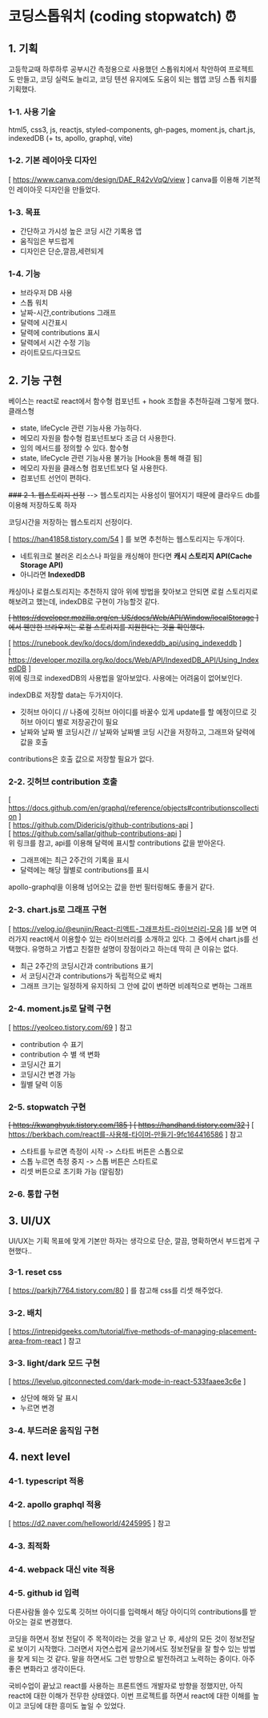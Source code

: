 # 코딩스톱워치 (coding stopwatch) ⏰

## 1. 기획
고등학교때 하루하루 공부시간 측정용으로 사용했던 스톱워치에서 착안하여 프로젝트도 만들고, 코딩 실력도 늘리고, 코딩 텐션 유지에도 도움이 되는 웹앱 코딩 스톱 워치를 기획했다.

### 1-1. 사용 기술
html5, css3, js, reactjs, styled-components, gh-pages, moment.js, chart.js, indexedDB
(+ ts, apollo, graphql, vite)

### 1-2. 기본 레이아웃 디자인
[ https://www.canva.com/design/DAE_R42vVqQ/view ] canva를 이용해 기본적인 레이아웃 디자인을 만들었다.

### 1-3. 목표
- 간단하고 가시성 높은 코딩 시간 기록용 앱
- 움직임은 부드럽게
- 디자인은 단순,깔끔,세련되게

### 1-4. 기능
- 브라우저 DB 사용
- 스톱 워치
- 날짜-시간,contributions 그래프
- 달력에 시간표시
- 달력에 contributions 표시
- 달력에서 시간 수정 기능
- 라이트모드/다크모드

## 2. 기능 구현
베이스는 react로 react에서 함수형 컴포넌트 + hook 조합을 추천하길래 그렇게 했다.
클래스형 
- state, lifeCycle 관련 기능사용 가능하다.
- 메모리 자원을 함수형 컴포넌트보다 조금 더 사용한다.
- 임의 메서드를 정의할 수 있다.
함수형
- state, lifeCycle 관련 기능사용 불가능 [Hook을 통해 해결 됨]
- 메모리 자원을 클래스형 컴포넌트보다 덜 사용한다.
- 컴포넌트 선언이 편하다.

~~### 2-1. 웹스토리지 선정~~ --> 웹스토리지는 사용성이 떨어지기 때문에 클라우드 db를 이용해 저장하도록 하자

코딩시간을 저장하는 웹스토리지 선정이다.

[ https://han41858.tistory.com/54 ] 를 보면 추천하는 웹스토리지는 두개이다.

- 네트워크로 불러온 리소스나 파일을 캐싱해야 한다면 **캐시 스토리지 API(Cache Storage API)**
- 아니라면 **IndexedDB**

캐싱이나 로컬스토리지는 추천하지 않아 위에 방법을 찾아보고 안되면 로컬 스토리지로 해보려고 했는데, indexDB로 구현이 가능할것 같다.

~~[ https://developer.mozilla.org/en-US/docs/Web/API/Window/localStorage ] 에서 웬만한 브라우저는 로컬 스토리지를 지원한다는 것을 확인했다.~~

[ https://runebook.dev/ko/docs/dom/indexeddb_api/using_indexeddb ] <br>
[ https://developer.mozilla.org/ko/docs/Web/API/IndexedDB_API/Using_IndexedDB ] <br>
위에 링크로 indexedDB의 사용법을 알아보았다. 사용에는 어려움이 없어보인다.

indexDB로 저장할 data는 두가지이다.
- 깃허브 아이디 // 나중에 깃허브 아이디를 바꿀수 있게 update를 할 예정이므로 깃허브 아이디 별로 저장공간이 필요
- 날짜와 날짜 별 코딩시간 // 날짜와 날짜별 코딩 시간을 저장하고, 그래프와 달력에 값을 호출

contributions은 호출 값으로 저장할 필요가 없다.

### 2-2. 깃허브 contribution 호출
[ https://docs.github.com/en/graphql/reference/objects#contributionscollection ] <br>
[ https://github.com/Didericis/github-contributions-api ] <br>
[ https://github.com/sallar/github-contributions-api ] <br>
위 링크를 참고, api를 이용해 달력에 표시할 contributions 값을 받아온다.

- 그래프에는 최근 2주간의 기록을 표시
- 달력에는 해당 월별로 contributions를 표시

apollo-graphql을 이용해 넘어오는 값을 한번 필터링해도 좋을거 같다.

### 2-3. chart.js로 그래프 구현
[ https://velog.io/@eunjin/React-리액트-그래프차트-라이브러리-모음 ]를 보면 여러가지 react에서 이용할수 있는 라이브러리를 소개하고 있다. 그 중에서 chart.js를 선택했다. 유명하고 가볍고 친절한 설명이 장점이라고 하는데 딱히 큰 이유는 없다.

- 최근 2주간의 코딩시간과 contributions 표기
- 서 코딩시간과 contributions가 독립적으로 배치
- 그래프 크기는 일정하게 유지하되 그 안에 값이 변하면 비례적으로 변하는 그래프

### 2-4. moment.js로 달력 구현 
[ https://yeolceo.tistory.com/69 ] 참고

- contribution 수 표기
- contribution 수 별 색 변화 
- 코딩시간 표기
- 코딩시간 변경 가능
- 월별 달력 이동

### 2-5. stopwatch 구현
~~[ https://kwanghyuk.tistory.com/185 ] [ https://handhand.tistory.com/32 ]~~
[ https://berkbach.com/react를-사용해-타이머-만들기-9fc164416586 ] 참고

- 스타트를 누르면 측정이 시작 -> 스타트 버튼은 스톱으로 
- 스톱 누르면 측정 중지 -> 스톱 버튼은 스타트로 
- 리셋 버튼으로 초기화 가능 (알림창)

### 2-6. 통합 구현

## 3. UI/UX
UI/UX는 기획 목표에 맞게 기본만 하자는 생각으로 단순, 깔끔, 명확하면서 부드럽게 구현했다..

### 3-1. reset css
[ https://parkjh7764.tistory.com/80 ] 를 참고해 css를 리셋 해주었다.

### 3-2. 배치
[ https://intrepidgeeks.com/tutorial/five-methods-of-managing-placement-area-from-react ] 참고

### 3-3. light/dark 모드 구현
[ https://levelup.gitconnected.com/dark-mode-in-react-533faaee3c6e ]
- 상단에 해와 달 표시 
- 누르면 변경

### 3-4. 부드러운 움직임 구현

## 4. next level

### 4-1. typescript 적용

### 4-2. apollo graphql 적용
 [ https://d2.naver.com/helloworld/4245995 ] 참고

### 4-3. 최적화

### 4-4. webpack 대신 vite 적용

### 4-5. github id 입력
다른사람돌 쓸수 있도록 깃허브 아이디를 입력해서 해당 아이디의 contributions를 받아오는 걸로 변경했다.

코딩을 하면서 정보 전달이 주 목적이라는 것을 알고 난 후, 세상의 모든 것이 정보전달로 보이기 시작했다. 그러면서 자연스럽게 글쓰기에서도 정보전달을 잘 할수 있는 방법을 찾게 되는 것 같다. 말을 하면서도 그런 방향으로 발전하려고 노력하는 중이다. 아주 좋은 변화라고 생각이든다.

국비수업이 끝났고 react를 사용하는 프론트엔드 개발자로 방향을 정했지만, 아직 react에 대한 이해가 전무한 상태였다. 이번 프로젝트를 하면서 react에 대한 이해를 높이고 코딩에 대한 흥미도 높일 수 있었다.
